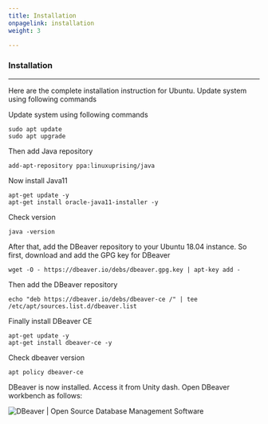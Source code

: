 ```yaml
---
title: Installation
onpagelink: installation
weight: 3

---
```


### **Installation**
------------

Here are the complete installation instruction for Ubuntu. Update system using following commands

Update system using following commands

 ```
sudo apt update
sudo apt upgrade
```

Then add Java repository

 ```
add-apt-repository ppa:linuxuprising/java
```

Now install Java11

 ```
apt-get update -y
apt-get install oracle-java11-installer -y
```

Check version

 ```
java -version
```

After that, add the DBeaver repository to your Ubuntu 18.04 instance. So first, download and add the GPG key for DBeaver

 ```
wget -O - https://dbeaver.io/debs/dbeaver.gpg.key | apt-key add -
```

Then add the DBeaver repository

 ```
echo "deb https://dbeaver.io/debs/dbeaver-ce /" | tee /etc/apt/sources.list.d/dbeaver.list
```

Finally install DBeaver CE

 ```
apt-get update -y
apt-get install dbeaver-ce -y
```

Check dbeaver version

 ```
apt policy dbeaver-ce
```

DBeaver is now installed. Access it from Unity dash. Open DBeaver workbench as follows:

 ![DBeaver | Open Source Database Management Software](/images/Dbeaver-screenshot.jpg "DBeaver | Open Source Database Management Software")
